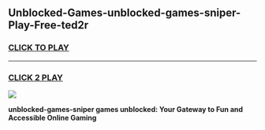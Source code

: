 
## Unblocked-Games-unblocked-games-sniper-Play-Free-ted2r
<h3>
<a href="https://premium76.site?title=unblocked-games-sniper&ref=23A">CLICK TO PLAY</a></h3>
<hr>

<h3>
<a href="https://premium76.site?title=unblocked-games-sniper&ref=23A">CLICK 2 PLAY</a>
  
</h3>

<a href="https://premium76.site?title=unblocked-games-sniper&ref=23A"><img src="https://clearcache.store/games.png"></a>


**unblocked-games-sniper games unblocked: Your Gateway to Fun and Accessible Online Gaming**
